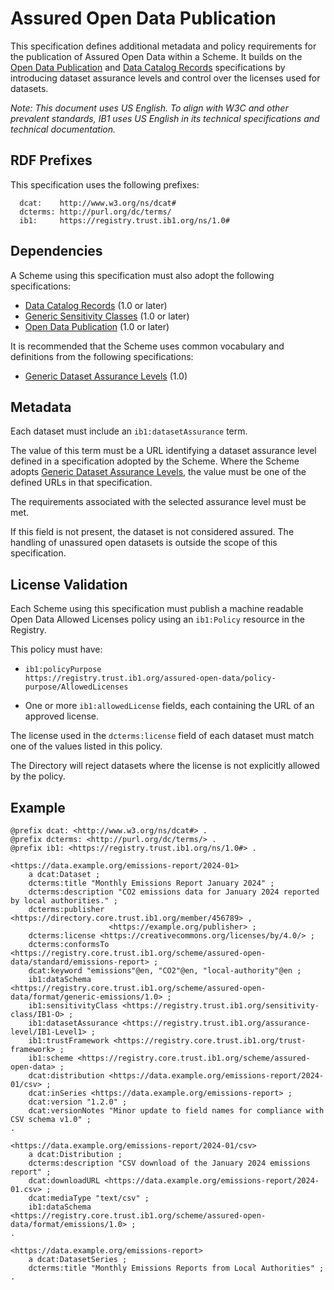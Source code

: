 # Assured Open Data Publication

This specification defines additional metadata and policy requirements for the publication of Assured Open Data within a Scheme. It builds on the [Open Data Publication](../open-data/1.0.md) and [Data Catalog Records](../data-catalog-records/1.0.md) specifications by introducing dataset assurance levels and control over the licenses used for datasets.

_Note: This document uses US English. To align with W3C and other prevalent standards, IB1 uses US English in its technical specifications and technical documentation._

## RDF Prefixes

This specification uses the following prefixes:

```
  dcat:    http://www.w3.org/ns/dcat#
  dcterms: http://purl.org/dc/terms/
  ib1:     https://registry.trust.ib1.org/ns/1.0#
```

## Dependencies

A Scheme using this specification must also adopt the following specifications:

 * [Data Catalog Records](../data-catalog-records/1.0.md) (1.0 or later)
 * [Generic Sensitivity Classes](../generic-sensitivity-classes/1.0.md) (1.0 or later)
 * [Open Data Publication](../open-data/1.0.md) (1.0 or later)

It is recommended that the Scheme uses common vocabulary and definitions from the following specifications:

 * [Generic Dataset Assurance Levels](../generic-dataset-assurance-levels/1.0.md) (1.0)


## Metadata

Each dataset must include an `ib1:datasetAssurance` term.

The value of this term must be a URL identifying a dataset assurance level defined in a specification adopted by the Scheme. Where the Scheme adopts [Generic Dataset Assurance Levels](../generic-dataset-assurance-levels/1.0.md), the value must be one of the defined URLs in that specification.

The requirements associated with the selected assurance level must be met.

If this field is not present, the dataset is not considered assured. The handling of unassured open datasets is outside the scope of this specification.


## License Validation

Each Scheme using this specification must publish a machine readable Open Data Allowed Licenses policy using an `ib1:Policy` resource in the Registry.

This policy must have:

* `ib1:policyPurpose`  
  `https://registry.trust.ib1.org/assured-open-data/policy-purpose/AllowedLicenses`

* One or more `ib1:allowedLicense` fields, each containing the URL of an approved license.

The license used in the `dcterms:license` field of each dataset must match one of the values listed in this policy.

The Directory will reject datasets where the license is not explicitly allowed by the policy.


## Example

```
@prefix dcat: <http://www.w3.org/ns/dcat#> .
@prefix dcterms: <http://purl.org/dc/terms/> .
@prefix ib1: <https://registry.trust.ib1.org/ns/1.0#> .

<https://data.example.org/emissions-report/2024-01>
    a dcat:Dataset ;
    dcterms:title "Monthly Emissions Report January 2024" ;
    dcterms:description "CO2 emissions data for January 2024 reported by local authorities." ;
    dcterms:publisher <https://directory.core.trust.ib1.org/member/456789> ,
                      <https://example.org/publisher> ;
    dcterms:license <https://creativecommons.org/licenses/by/4.0/> ;
    dcterms:conformsTo <https://registry.core.trust.ib1.org/scheme/assured-open-data/standard/emissions-report> ;
    dcat:keyword "emissions"@en, "CO2"@en, "local-authority"@en ;
    ib1:dataSchema <https://registry.core.trust.ib1.org/scheme/assured-open-data/format/generic-emissions/1.0> ;
    ib1:sensitivityClass <https://registry.trust.ib1.org/sensitivity-class/IB1-O> ;
    ib1:datasetAssurance <https://registry.trust.ib1.org/assurance-level/IB1-Level1> ;
    ib1:trustFramework <https://registry.core.trust.ib1.org/trust-framework> ;
    ib1:scheme <https://registry.core.trust.ib1.org/scheme/assured-open-data> ;
    dcat:distribution <https://data.example.org/emissions-report/2024-01/csv> ;
    dcat:inSeries <https://data.example.org/emissions-report> ;
    dcat:version "1.2.0" ;
    dcat:versionNotes "Minor update to field names for compliance with CSV schema v1.0" ;
.

<https://data.example.org/emissions-report/2024-01/csv>
    a dcat:Distribution ;
    dcterms:description "CSV download of the January 2024 emissions report" ;
    dcat:downloadURL <https://data.example.org/emissions-report/2024-01.csv> ;
    dcat:mediaType "text/csv" ;
    ib1:dataSchema <https://registry.core.trust.ib1.org/scheme/assured-open-data/format/emissions/1.0> ;
.

<https://data.example.org/emissions-report>
    a dcat:DatasetSeries ;
    dcterms:title "Monthly Emissions Reports from Local Authorities" ;
.
```

